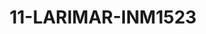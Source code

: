 ---
title: 11-LARIMAR-INM1523
image: 11-LARIMAR-INM1523.jpg
brand: Inmaculada-Garcia
layout: vestito
---